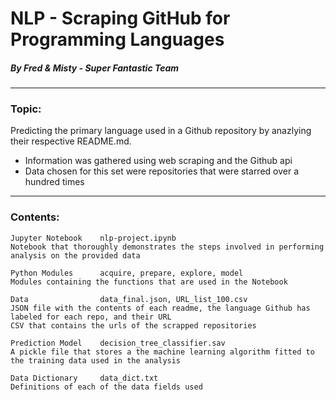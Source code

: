 # NLP - Scraping GitHub for Programming Languages
##### By Fred & Misty - Super Fantastic Team 

---

### Topic:
Predicting the primary language used in a Github repository by anazlying their respective README.md.

- Information was gathered using web scraping and the Github api
- Data chosen for this set were repositories that were starred over a hundred times

---

### Contents:

    Jupyter Notebook    nlp-project.ipynb
    Notebook that thoroughly demonstrates the steps involved in performing analysis on the provided data

    Python Modules      acquire, prepare, explore, model
    Modules containing the functions that are used in the Notebook

    Data                data_final.json, URL_list_100.csv
    JSON file with the contents of each readme, the language Github has labeled for each repo, and their URL
    CSV that contains the urls of the scrapped repositories

    Prediction Model    decision_tree_classifier.sav
    A pickle file that stores a the machine learning algorithm fitted to the training data used in the analysis

    Data Dictionary     data_dict.txt
    Definitions of each of the data fields used


